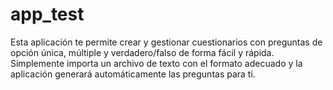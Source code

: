 # app_test

Esta aplicación te permite crear y gestionar cuestionarios con preguntas de opción única, múltiple y verdadero/falso de forma fácil y rápida. Simplemente importa un archivo de texto con el formato adecuado y la aplicación generará automáticamente las preguntas para ti.
